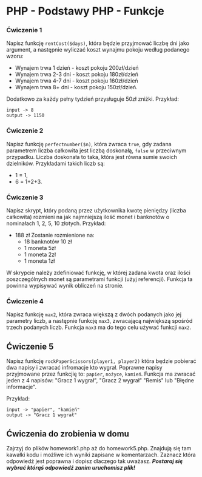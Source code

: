 # PHP - Podstawy PHP - Funkcje 


### Ćwiczenie 1
Napisz funkcję ```rentCost($days)```, która będzie przyjmować liczbę dni jako argument, a następnie wyliczać koszt wynajmu pokoju według podanego wzoru:

- Wynajem trwa 1 dzień - koszt pokoju 200zł/dzień
- Wynajem trwa 2-3 dni - koszt pokoju 180zł/dzień
- Wynajem trwa 4-7 dni - koszt pokoju 160zł/dzień
- Wynajem trwa 8+ dni - koszt pokoju 150zł/dzień.
 
Dodatkowo za każdy pełny tydzień przysługuje 50zł zniżki. 
Przykład:
```
input -> 8
output -> 1150
```
### Ćwiczenie 2
Napisz funkcję ```perfectnumber($n)```, która zwraca ```true```, gdy zadana parametrem liczba całkowita jest liczbą doskonałą, ```false``` w przeciwnym przypadku.
Liczba doskonała to taka, która jest równa sumie swoich dzielników. Przykładami takich liczb są: 
* 1 = 1,
* 6 = 1+2+3.


### Ćwiczenie 3
Napisz skrypt, który podaną przez użytkownika kwotę pieniędzy (liczba całkowita) rozmieni na jak najmniejszą ilość monet i banknotów o nominałach 1, 2, 5, 10 złotych.
Przykład: 
* 188 zł Zostanie rozmienione na:
  * 18 banknotów 10 zł
  * 1 moneta 5zł
  * 1 moneta 2zł
  * 1 moneta 1zł

W skrypcie należy zdefiniować funkcję, w której zadana kwota oraz ilości poszczególnych monet są parametrami funkcji (użyj referencji). Funkcja ta powinna wypisywać wynik obliczeń na stronie.

### Ćwiczenie 4
Napisz funkcję ``max2``, która zwraca większą z dwóch podanych jako jej parametry liczb, a następnie funkcję ``max3``, zwracającą największą spośród trzech podanych liczb. 
Funkcja ``max3`` ma do tego celu używać funkcji ``max2``.

## Ćwiczenie 5
Napisz funkcję ```rockPaperScissors(player1, player2)``` która będzie pobierać dwa napisy i zwracać infromacje kto wygrał. 
Poprawne napisy przyjmowane przez funkcjię to: `papier`, `nożyce`, `kamień`.
Funkcja ma zwracać jeden z 4 napisów: "Gracz 1 wygrał", "Gracz 2 wygrał" "Remis" lub "Błędne informacje".

Przykład:

```
input -> "papier", "kamień"
output -> "Gracz 1 wygrał"
```

## Ćwiczenia do zrobienia w domu
Zajrzyj do plików homework1.php aż do homework5.php. Znajdują się tam kawałki kodu i możliwe ich wyniki zapisane w komentarzach. 
Zaznacz która odpowiedź jest poprawna i dopisz dlaczego tak uważasz.
***Postaraj się wybrać którąś odpowiedź zanim uruchomisz plik!***
